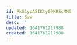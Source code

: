 ```yaml
---
id: PkS1ypA5IKty09KRScMN9
title: Saw
desc: ''
updated: 1641761217988
created: 1641761217988
---
```




